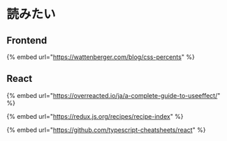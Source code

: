 # 読みたい

## Frontend

{% embed url="https://wattenberger.com/blog/css-percents" %}

## React

{% embed url="https://overreacted.io/ja/a-complete-guide-to-useeffect/" %}

{% embed url="https://redux.js.org/recipes/recipe-index" %}

{% embed url="https://github.com/typescript-cheatsheets/react" %}



